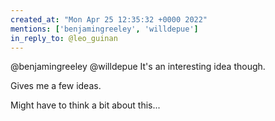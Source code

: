 ```yaml
---
created_at: "Mon Apr 25 12:35:32 +0000 2022"
mentions: ['benjamingreeley', 'willdepue']
in_reply_to: @leo_guinan
---
```


@benjamingreeley @willdepue It's an interesting idea though. 

Gives me a few ideas. 

Might have to think a bit about this...